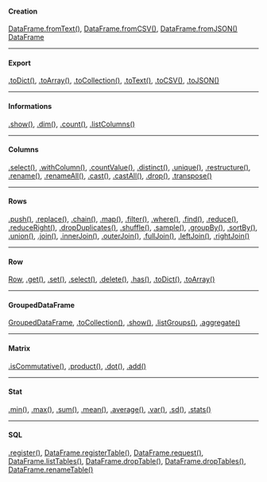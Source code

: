 #### Creation

[DataFrame.fromText()](./md-api/dataframe.md#fromtext),
[DataFrame.fromCSV()](./md-api/dataframe.md#fromcsv),
[DataFrame.fromJSON()](./md-api/dataframe.md#fromjson)
[DataFrame](./md-api/dataframe.md#constructor)

---

#### Export

[.toDict()](./md-api/dataframe.md#todict),
[.toArray()](./md-api/dataframe.md#toarray),
[.toCollection()](./md-api/dataframe.md#tocollection),
[.toText()](./md-api/dataframe.md#totext),
[.toCSV()](./md-api/dataframe.md#tocsv),
[.toJSON()](./md-api/dataframe.md#tojson)

---

#### Informations

[.show()](./md-api/dataframe.md#show),
[.dim()](./md-api/dataframe.md#dim),
[.count()](./md-api/dataframe.md#count),
[.listColumns()](./md-api/dataframe.md#listcolumns)

---

#### Columns

[.select()](./md-api/dataframe.md#select),
[.withColumn()](./md-api/dataframe.md#withcolumn),
[.countValue()](./md-api/dataframe.md#countvalue),
[.distinct()](./md-api/dataframe.md#distinct),
[.unique()](./md-api/dataframe.md#unique),
[.restructure()](./md-api/dataframe.md#restructure),
[.rename()](./md-api/dataframe.md#rename),
[.renameAll()](./md-api/dataframe.md#renameall),
[.cast()](./md-api/dataframe.md#cast),
[.castAll()](./md-api/dataframe.md#castall),
[.drop()](./md-api/dataframe.md#drop),
[.transpose()](./md-api/dataframe.md#transpose)

---

#### Rows

[.push()](./md-api/dataframe.md#push),
[.replace()](./md-api/dataframe.md#replace),
[.chain()](./md-api/dataframe.md#chain),
[.map()](./md-api/dataframe.md#map),
[.filter()](./md-api/dataframe.md#filter),
[.where()](./md-api/dataframe.md#where),
[.find()](./md-api/dataframe.md#find),
[.reduce()](./md-api/dataframe.md#reduce),
[.reduceRight()](./md-api/dataframe.md#reducebight),
[.dropDuplicates()](./md-api/dataframe.md#dropduplicates),
[.shuffle()](./md-api/dataframe.md#shuffle),
[.sample()](./md-api/dataframe.md#sample),
[.groupBy()](./md-api/dataframe.md#groupby),
[.sortBy()](./md-api/dataframe.md#sortby),
[.union()](./md-api/dataframe.md#union),
[.join()](./md-api/dataframe.md#join),
[.innerJoin()](./md-api/dataframe.md#innerjoin),
[.outerJoin()](./md-api/dataframe.md#outerjoin),
[.fullJoin()](./md-api/dataframe.md#fulljoin),
[.leftJoin()](./md-api/dataframe.md#leftjoin),
[.rightJoin()](./md-api/dataframe.md#rightjoin)

---

#### Row

[Row](./md-api/row.md#constructor),
[.get()](./md-api/row.md#get),
[.set()](./md-api/row.md#set),
[.select()](./md-api/row.md#select),
[.delete()](./md-api/row.md#delete),
[.has()](./md-api/row.md#has),
[.toDict()](./md-api/row.md#todict),
[.toArray()](./md-api/row.md#toarray)

---

#### GroupedDataFrame

[GroupedDataFrame](./md-api/groupedDataframe.md#constructor),
[.toCollection()](./md-api/groupedDataframe.md#tocollection),
[.show()](./md-api/groupedDataframe.md#show),
[.listGroups()](./md-api/groupedDataframe.md#listgroups),
[.aggregate()](./md-api/groupedDataframe.md#aggregate)

---

#### Matrix

[.isCommutative()](./md-api/modules/matrix.md#iscommutative),
[.product()](./md-api/modules/matrix.md#product),
[.dot()](./md-api/modules/matrix.md#dot),
[.add()](./md-api/modules/matrix.md#add)

---

#### Stat

[.min()](./md-api/modules/sql.md#min),
[.max()](./md-api/modules/sql.md#max),
[.sum()](./md-api/modules/sql.md#sum),
[.mean()](./md-api/modules/sql.md#mean),
[.average()](./md-api/modules/sql.md#average),
[.var()](./md-api/modules/sql.md#var),
[.sd()](./md-api/modules/sql.md#sd),
[.stats()](./md-api/modules/sql.md#stats)

---

#### SQL

[.register()](./md-api/modules/sql.md#register),
[DataFrame.registerTable()](./md-api/modules/sql.md#registerTable),
[DataFrame.request()](./md-api/modules/sql.md#request),
[DataFrame.listTables()](./md-api/modules/sql.md#listtables),
[DataFrame.dropTable()](./md-api/modules/sql.md#droptable),
[DataFrame.dropTables()](./md-api/modules/sql.md#droptables),
[DataFrame.renameTable()](./md-api/modules/sql.md#renametable)
